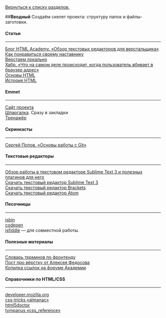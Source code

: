 [Вернуться к списку разделов.](../README.md)

##**Вводный**
Создаём скелет проекта: структуру папок и файлы-заготовки.

#### Статьи
----------
[Блог HTML Academy. «Обзор текстовых редакторов для верстальщика»](https://htmlacademy.ru/blog/40)<br>
[Как понравиться своему наставнику](../articles/как-понравиться-своему-наставнику/article.md)<br>
[Верстаем локально](../articles/верстаем-локально/article.md)<br>
[Хабр. «Что на самом деле происходит, когда пользователь вбивает в браузер адрес»](http://habrahabr.ru/company/htmlacademy/blog/254825/)<br>
[Основы HTML](https://events.yandex.ru/lib/talks/1363/)<br>
[История HTML](http://htmleditors.ru/Rasnoe/history/history1.html)<br>

#### Emmet
----------
[Cайт проекта](http://emmet.io)<br>
[Шпаргалка](http://docs.emmet.io/cheat-sheet/). Cразу в закладки<br>
[Тренажёр](http://epixx.ru/emmet)<br>

#### Скринкасты
----------
[Сергей Попов. «Основы работы с Git»](https://youtu.be/Oyj5yVVrT4Q)<br>

#### Текстовые редакторы
----------
[Обзор работы в текстовом редакторе Sublime Text 3 и полезных плагинов для него](http://aalexeev239.github.io/sublime-presentation/)<br>
[Скачать текстовый редактор Sublime Text 3](http://www.sublimetext.com/3)<br>
[Скачать текстовый редактор Brackets](http://brackets.io/)<br>
[Скачать текстовый редактор Atom](https://atom.io/)<br>

#### Песочницы
----------
[jsbin](http://jsbin.com/)<br>
[codepen](http://codepen.io/)<br>
[jsfiddle](https://jsfiddle.net) — для совместной работы.<br>

#### Полезные материалы
----------
[Словарь терминов по фронтенду](https://github.com/web-standards-ru/dictionary/blob/master/Dictionary.md)<br>
[Пост про вёрстку от Алексея Федосова](https://vk.com/wall300030_7828)<br>
[Копилка ссылок на форуме Академии](http://discuss.htmlacademy.ru/t/poleznye-ssylki-i-materialy/378)<br>

#### Справочники по HTML/CSS
----------
[developer.mozilla.org](https://developer.mozilla.org/ru)<br>
[css-tricks «almanac»](https://css-tricks.com/almanac)<br>
[html5doctor](http://html5doctor.com/)<br>
[tympanus «css_reference»](http://tympanus.net/codrops/css_reference)<br>
